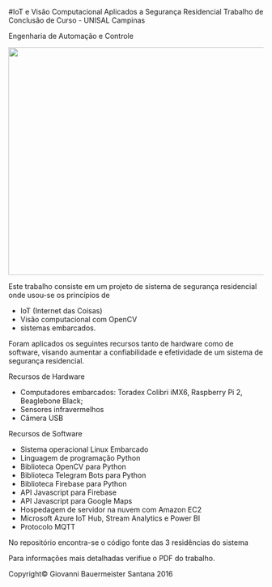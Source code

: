#IoT e Visão Computacional Aplicados a Segurança Residencial 
Trabalho de Conclusão de Curso - UNISAL Campinas

Engenharia de Automação e Controle

<a href="https://drive.google.com/uc?export=view&id=0B7uO0jJfbFQISTVRUkQ3SzdqV2s"><img src="https://drive.google.com/uc?export=view&id=0B7uO0jJfbFQISTVRUkQ3SzdqV2s" height="450" width="1000"/></a>

Este trabalho consiste em um projeto de sistema de segurança residencial onde usou-se os princípios de 
 - IoT (Internet das Coisas) 
 - Visão computacional com OpenCV
 - sistemas embarcados.

Foram aplicados os seguintes recursos tanto de hardware como de software, visando aumentar a confiabilidade e efetividade de um sistema de segurança residencial.

Recursos de Hardware
 - Computadores embarcados: Toradex Colibri iMX6, Raspberry Pi 2, Beaglebone Black;
 - Sensores infravermelhos
 - Câmera USB

Recursos de Software
 - Sistema operacional Linux Embarcado
 - Linguagem de programação Python
 - Biblioteca OpenCV para Python
 - Biblioteca Telegram Bots para Python
 - Biblioteca Firebase para Python
 - API Javascript para Firebase
 - API Javascript para Google Maps
 - Hospedagem de servidor na nuvem com Amazon EC2
 - Microsoft Azure IoT Hub, Stream Analytics e Power BI
 - Protocolo MQTT

No repositório encontra-se o código fonte das 3 residências do sistema

Para informações mais detalhadas verifiue o PDF do trabalho.

Copyright© Giovanni Bauermeister Santana 2016
